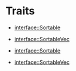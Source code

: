 # Traits

- [interface::Sortable](./alexandria_sorting-interface-Sortable.md)

- [interface::SortableVec](./alexandria_sorting-interface-SortableVec.md)

- [interface::Sortable](./alexandria_sorting-interface-Sortable.md)

- [interface::SortableVec](./alexandria_sorting-interface-SortableVec.md)

